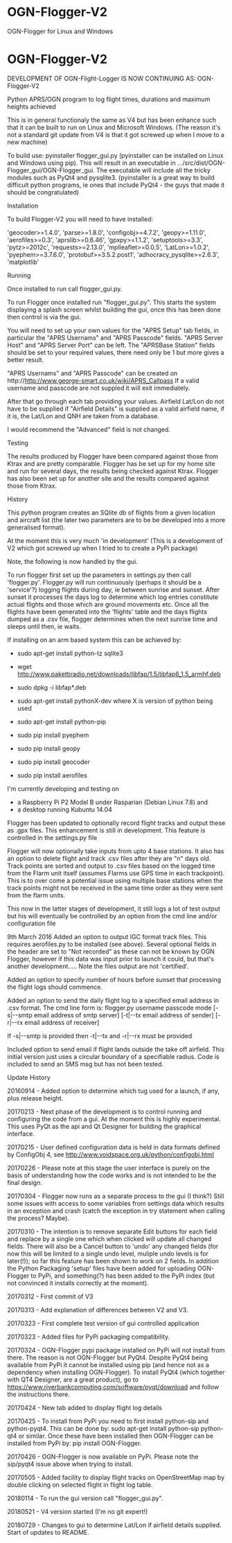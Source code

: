 # OGN-Flogger-V2
OGN-Flogger for Linux and Windows

# OGN-Flogger-V2
DEVELOPMENT OF OGN-Flight-Logger IS NOW CONTINUING AS: OGN-Flogger-V2

Python APRS/OGN program to log flight times, durations and maximum heights achieved

This is in general functionaly the same as V4 but has been enhance such that it can be built to run on Linux and Microsoft Windows.  (The reason it's not a standard git update from V4 is that it got screwed up when I move to a new machine)

To build use: pyinstaller flogger_gui.py (pyinstaller can be installed on Linux and Windows using pip).  This will result in an executable in .../src/dist/OGN-Flogger_gui/OGN-Flogger_gui.  The executable will include all the tricky modules such as PyQt4 and pysqlite3. (pyinstaller is a great way to build difficult python programs, ie ones that include PyQt4 - the guys that made it should be congratulated)

Installation

To build Flogger-V2 you will need to have installed:

'geocoder>=1.4.0',
'parse>=1.8.0',
'configobj>=4.7.2',
'geopy>=1.11.0',
'aerofiles>=0.3',
'aprslib>=0.6.46',
'gpxpy>=1.1.2',
'setuptools>=3.3',
'pytz>=2012c',
'requests>=2.13.0',
'mplleaflet>=0.0.5',
'LatLon>=1.0.2',
'pyephem>=3.7.6.0',
'protobuf>=3.5.2.post1',
'adhocracy_pysqlite>=2.6.3',
'matplotlib'

Running

Once installed to run call flogger_gui.py.

To run Flogger once installed run "flogger_gui.py". This starts the system displaying a splash screen whilst building the gui, once this has been done then control is via the gui.

You will need to set up your own values for the "APRS Setup" tab fields, in particular the "APRS Usernams" and "APRS Passcode" fields. "APRS Server Host" and "APRS Server Port" can be left. The "APRSBase Station" fields should be set to your required values, there need only be 1 but more gives a better result.

"APRS Usernams" and "APRS Passcode" can be created on http://http://www.george-smart.co.uk/wiki/APRS_Callpass
If a valid username and passcode are not suppled it will exit immediately.

After that go through each tab providing your values. Airfield Lat/Lon do not have to be supplied if "Airfield Details" is supplied as a valid airfield name, if it is, the Lat/Lon and QNH are taken from a database.

I would recommend the "Advanced" field is not changed.

Testing

The results produced by Flogger have been compared against those from Ktrax and are  pretty comparable.  Flogger has be set up for my home site and run for several days, the results being checked against Ktrax.  Flogger has also been set up for another site and the results compared against those from Ktrax.


History

This python program creates an SQlite db of flights from a given location and aircraft list 
(the later two parameters are to be be developed into a more generalised format).

At the moment this is very much 'in development'
(This is a development of V2 which got screwed up when I tried to to create a PyPi package)

Note, the following is now handled by the gui.
 
To run flogger first set up the parameters in settings.py then call 'flogger.py'.  Flogger.py will
run continuously (perhaps it should be a 'service'?) logging flights during day, ie between sunrise
and sunset. After sunset it processes the days log to determine which log entries constitute actual flights
and those which are ground movements etc. Once all the flights have been generated into the 'flights' table and
the days flights dumped as a .csv file, flogger determines when the next sunrise time and sleeps until then, ie waits.

If installing on an arm based system this can be achieved by:

- sudo apt-get install python-tz sqlite3
- wget http://www.pakettiradio.net/downloads/libfap/1.5/libfap6_1.5_armhf.deb
- sudo dpkg -i libfap*.deb

- sudo apt-get install pythonX-dev where X is version of python being used
- sudo apt-get install python-pip
- sudo pip install pyephem 
- sudo pip install geopy
- sudo pip install geocoder
- sudo pip install aerofiles

I'm currently developing and testing on
- a Raspberry Pi P2 Model B under Rasparian (Debian Linux 7.8) and 
- a desktop running Kubuntu 14.04 

Flogger has been updated to optionally record flight tracks and output these as .gpx files.
This enhancement is still in development.  This feature is controlled in the settings.py file

Flogger will now optionally take inputs from upto 4 base stations.  It also has an option to delete flight and track .csv files after
they are "n" days old.  Track points are sorted and output to .csv files based on the logged time from the Flarm unit itself (assumes Flarms
use GPS time in each trackpoint).  This is to over come a potential issue using multiple base stations when the track points might not be received in the same
time order as they were sent from the flarm units.

This now in the latter stages of development, it still logs a lot of test output but his will eventually be controlled by an option
from the cmd line and/or configuration file

9th March 2016 
Added an option to output IGC format track files. This requires aerofiles.py to be installed (see above).  Several optional fields in the 
header are set to "Not recorded" as these can not be known by OGN Flogger, however if this data was input prior to launch it could, but
that's another development..... Note the files output are not 'certified'.

Added an option to specify number of hours before sunset that processing the flight logs should commence.

Added an option to send the daily flight log to a specified email address in .csv format.
The cmd line form is:
flogger.py username passcode mode [-s|--smtp email address of smtp server] [-t|--tx email address of sender] [-r|--rx email address of receiver]

If -s|--smtp is provided then -t|--tx and -r|--rx must be provided

Included option to send email if flight lands outside the take off airfield.  This initial version just uses a circular boundary of a specifiable radius.  Code is included to 
send an SMS msg but has not been tested.

Update History

20160914 - Added option to determine which tug used for a launch, if any, plus release height.

20170213 - Next phase of the development is to control running and configuring the code from a gui. At the moment
			this is highly experimental. This uses PyQt as the api and Qt Designer for building the graphical interface. 
			
20170215 - User defined configuration data is held in data formats defined by ConfigObj 4, 
			see http://www.voidspace.org.uk/python/configobj.html
			
20170226 - Please note at this stage the user interface is purely on the basis of understanding how the code works and is not intended to be the final design.

20170304 - Flogger now runs as a separate process to the gui (I think?) Still some issues with access to some variables from settings data which results in an exception and crash (catch the exception in try statement when calling the process? Maybe).

20170310 - The intention is to remove separate Edit buttons for each field and replace by a single one which when clicked will update all changed fields. There will also be a Cancel button to 'undo' any changed fields (for now this will be limited to a single undo level, muliple undo levels is for later(!)); so far this feature has been shown to work on 2 fields. In addition the Python Packaging 'setup' files have been added for uploading OGN-Flogger to PyPi, and something(?) has been added to the PyPi index (but not convinced it installs correctly at the moment).

20170312 - First commit of V3

20170313 - Add explanation of differences between V2 and V3.

20170323 - First complete test version of gui controlled application

20170323 - Added files for PyPi packaging compatibility.

20170324 - OGN-Flogger pypi package installed on PyPi will not install from there. The reason is not OGN-Flogger but PyQt4.  Despite PyQt4 being available from PyPi it cannot be installed using pip (and hence not as a dependency when installing OGN-Flogger).  To install PyQt4 (which together with QT4 Designer, are a great product), go to https://www.riverbankcomputing.com/software/pyqt/download and follow the instructions there.

20170424 - New tab added to display flight log details

20170425 - To install from PyPi you need to first install python-sip and python-pyqt4. This can be done by: sudo apt-get install python-sip python-qt4 or similar. Once these have been installed then OGN-Flogger can be installed from PyPi by: pip install OGN-Flogger.

20170426 - OGN-Flogger is now available on PyPi. Please note the sip/pyqt4 issue above when trying to install.

20170505 - Added facility to display flight tracks on OpenStreetMap map by double clicking on selected flight in flight log table.

20180114 - To run the gui version call "flogger_gui.py".

20180521 - V4 version started (I'm no git expert!)

20180729 - Changes to gui to determine Lat/Lon if airfield details supplied. Start of updates to README.



